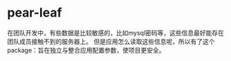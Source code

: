 # pear-leaf
在团队开发中，有些数据是比较敏感的，比如mysql密码等，这些信息最好能存在团队成员接触不到的服务器上。
但是应用怎么读取这些信息呢，所以有了这个package：旨在独立与整合应用配置参数，使项目更安全。

